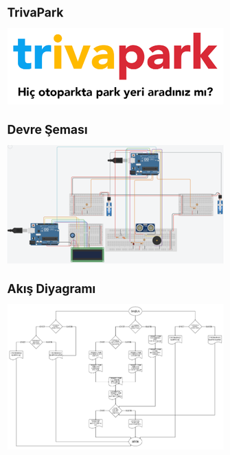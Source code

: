 # TrivaPark
![Logo ve Slogan](https://github.com/ArdanucAKAR/TrivaPark/blob/master/trivapark.png)

# Devre Şeması
![Devre Şeması](https://github.com/ArdanucAKAR/TrivaPark/blob/master/Ekran%20Resmi%202020-05-29%2013.49.42.png)

# Akış Diyagramı
![Akış Diyagramı](https://github.com/ArdanucAKAR/TrivaPark/blob/master/Ekran%20Resmi%202020-05-29%2010.31.18.png)
